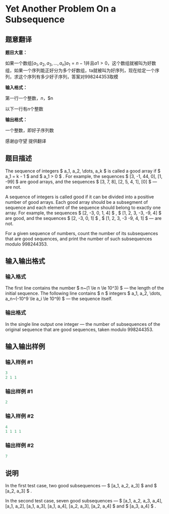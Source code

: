# Yet Another Problem On a Subsequence

## 题意翻译

**题目大意：**

如果一个数组$[a_1,a_2,a_3,...,a_n]a_1=n-1$并且$a1>0$，这个数组就被叫为好数组，如果一个序列能正好分为多个好数组，ta就被叫为好序列，现在给定一个序列，求这个序列有多少好子序列，答案对$998244353$取模

**输入格式：**

第一行一个整数，$n$，$n

以下一行有$n$个整数

**输出格式：**

一个整数，即好子序列数

感谢@守望 提供翻译

## 题目描述

The sequence of integers $ a_1, a_2, \dots, a_k $ is called a good array if $ a_1 = k - 1 $ and $ a_1 > 0 $ . For example, the sequences $ [3, -1, 44, 0], [1, -99] $ are good arrays, and the sequences $ [3, 7, 8], [2, 5, 4, 1], [0] $ — are not.

A sequence of integers is called good if it can be divided into a positive number of good arrays. Each good array should be a subsegment of sequence and each element of the sequence should belong to exactly one array. For example, the sequences $ [2, -3, 0, 1, 4] $ , $ [1, 2, 3, -3, -9, 4] $ are good, and the sequences $ [2, -3, 0, 1] $ , $ [1, 2, 3, -3 -9, 4, 1] $ — are not.

For a given sequence of numbers, count the number of its subsequences that are good sequences, and print the number of such subsequences modulo 998244353.

## 输入输出格式

### 输入格式

The first line contains the number $ n~(1 \le n \le 10^3) $ — the length of the initial sequence. The following line contains $ n $ integers $ a_1, a_2, \dots, a_n~(-10^9 \le a_i \le 10^9) $ — the sequence itself.

### 输出格式

In the single line output one integer — the number of subsequences of the original sequence that are good sequences, taken modulo 998244353.

## 输入输出样例

### 输入样例 #1

```cpp
3
2 1 1

```
### 输出样例 #1

```cpp
2

```
### 输入样例 #2

```cpp
4
1 1 1 1

```
### 输出样例 #2

```cpp
7

```
## 说明

In the first test case, two good subsequences — $ [a_1, a_2, a_3] $ and $ [a_2, a_3] $ .

In the second test case, seven good subsequences — $ [a_1, a_2, a_3, a_4], [a_1, a_2], [a_1, a_3], [a_1, a_4], [a_2, a_3], [a_2, a_4] $ and $ [a_3, a_4] $ .

